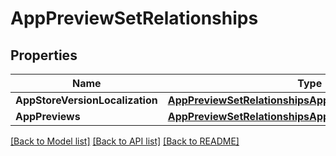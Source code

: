 # AppPreviewSetRelationships

## Properties

Name | Type | Description | Notes
------------ | ------------- | ------------- | -------------
**AppStoreVersionLocalization** | [**AppPreviewSetRelationshipsAppStoreVersionLocalization**](AppPreviewSet_relationships_appStoreVersionLocalization.md) |  | [optional] 
**AppPreviews** | [**AppPreviewSetRelationshipsAppPreviews**](AppPreviewSet_relationships_appPreviews.md) |  | [optional] 

[[Back to Model list]](../README.md#documentation-for-models) [[Back to API list]](../README.md#documentation-for-api-endpoints) [[Back to README]](../README.md)


